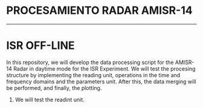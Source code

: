 # PROCESAMIENTO RADAR AMISR-14 
---
# ISR OFF-LINE

In this repository, we will develop the data processing script for the AMISR-14 Radar in daytime mode for the ISR Experiment.
We will test the procesing structure by implementing the reading unit, operations in the time and frequency domains and the parameters unit.
After this, the data merging will be performed, and finally, the plotting.

1. We will test the readint unit.
